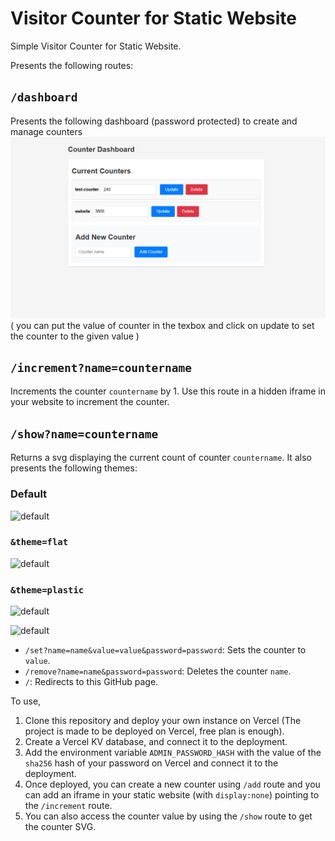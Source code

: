 # Visitor Counter for Static Website

Simple Visitor Counter for Static Website.

Presents the following routes:

## `/dashboard`

Presents the following dashboard (password protected) to create and manage counters
![dashboard](image.png)
( you can put the value of counter in the texbox and click on update to set the counter to the given value )

## `/increment?name=countername`

Increments the counter `countername` by 1.
Use this route in a hidden iframe in your website to increment the counter.

## `/show?name=countername`

Returns a svg displaying the current count of counter `countername`.
It also presents the following themes: 

### Default 

![default](https://visitor-counter-adithyarao3103.vercel.app/show?name=test-counter)

### `&theme=flat`

![default](https://visitor-counter-adithyarao3103.vercel.app/show?name=test-counter&theme=flat)

### `&theme=plastic`

![default](https://visitor-counter-adithyarao3103.vercel.app/show?name=test-counter&theme=plastic)


![default](https://visitor-counter-adithyarao3103.vercel.app/show?name=test-counter&theme=flat&tb=0d1117&cb=4493f8)


- `/set?name=name&value=value&password=password`: Sets the counter to `value`.
- `/remove?name=name&password=password`: Deletes the counter `name`.
- `/`: Redirects to this GitHub page.

To use,

1. Clone this repository and deploy your own instance on Vercel (The project is made to be deployed on Vercel, free plan is enough).
2. Create a Vercel KV database, and connect it to the deployment.
3. Add the environment variable `ADMIN_PASSWORD_HASH` with the value of the `sha256` hash of your password on Vercel and connect it to the deployment.
4. Once deployed, you can create a new counter using `/add` route and you can add an iframe in your static website (with `display:none`) pointing to the `/increment` route.
5. You can also access the counter value by using the `/show` route to get the counter SVG.

